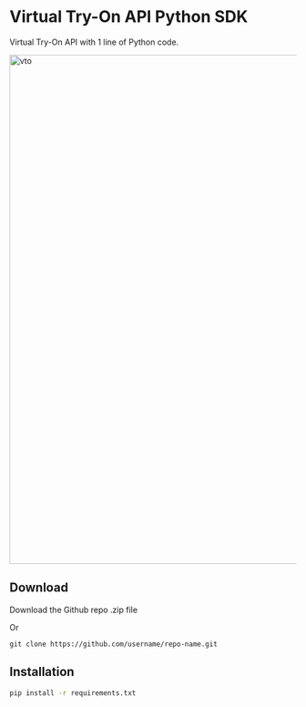 # Virtual Try-On API Python SDK
Virtual Try-On API with 1 line of Python code.

<img width="894" alt="vto" src="https://github.com/user-attachments/assets/49118950-e1e0-4c71-8bd6-f454d8fc476c" />

## Download
Download the Github repo .zip file

Or 
```
git clone https://github.com/username/repo-name.git
```

## Installation
```bash
pip install -r requirements.txt
```

